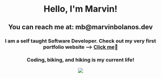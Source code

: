 <h1 align="center">Hello, I'm Marvin!</h1>
<h2 align="center">You can reach me at: mb@marvinbolanos.dev
</h2>

<h3 align="center">I am a self taught Software Developer. Check out my very first portfolio website --> <a href="https://marvinbolanos.dev/">Click me</a>😬
</h3>

<h3 align="center">Coding, biking, and hiking is my current life!</h3>
<p align="center">
   <img src="https://media.giphy.com/media/LmNwrBhejkK9EFP504/giphy.gif"  />
</p>


<br/>

